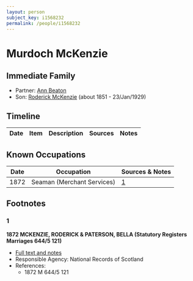 ```yaml
---
layout: person
subject_key: i1568232
permalink: /people/i1568232
---
```


# Murdoch McKenzie

## Immediate Family

* Partner: [Ann Beaton](./@23061759@-ann-beaton-b-d.md)
* Son: [Roderick McKenzie](./@76793596@-roderick-mckenzie-b1851-d1929-1-23.md) (about 1851 - 23/Jan/1929)

## Timeline

Date | Item | Description | Sources | Notes
---|---|---|---|---

## Known Occupations

Date | Occupation | Sources & Notes
---|---|---
1872 | Seaman (Merchant Services) | [1](#1)

## Footnotes

### 1

**1872 MCKENZIE, RODERICK & PATERSON, BELLA (Statutory Registers Marriages 644/5 121)**

* [Full text and notes](../sources/@69252361@-1872-mckenzie,-roderick-&-paterson,-bella-statutory-registers-marriages-644-5-121-.md)
* Responsible Agency: National Records of Scotland
* References: 
  * 1872 M 644/5 121

